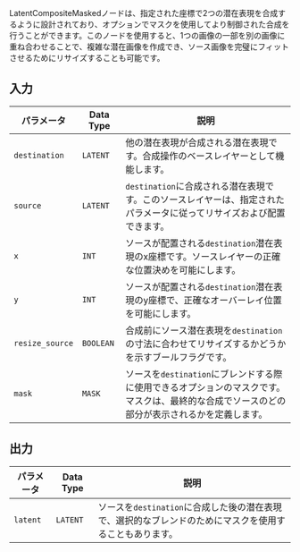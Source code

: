 
LatentCompositeMaskedノードは、指定された座標で2つの潜在表現を合成するように設計されており、オプションでマスクを使用してより制御された合成を行うことができます。このノードを使用すると、1つの画像の一部を別の画像に重ね合わせることで、複雑な潜在画像を作成でき、ソース画像を完璧にフィットさせるためにリサイズすることも可能です。

## 入力

| パラメータ | Data Type | 説明 |
|-----------|-------------|-------------|
| `destination` | `LATENT`    | 他の潜在表現が合成される潜在表現です。合成操作のベースレイヤーとして機能します。 |
| `source` | `LATENT`    | `destination`に合成される潜在表現です。このソースレイヤーは、指定されたパラメータに従ってリサイズおよび配置できます。 |
| `x` | `INT`       | ソースが配置される`destination`潜在表現のx座標です。ソースレイヤーの正確な位置決めを可能にします。 |
| `y` | `INT`       | ソースが配置される`destination`潜在表現のy座標で、正確なオーバーレイ位置を可能にします。 |
| `resize_source` | `BOOLEAN` | 合成前にソース潜在表現を`destination`の寸法に合わせてリサイズするかどうかを示すブールフラグです。 |
| `mask` | `MASK`     | ソースを`destination`にブレンドする際に使用できるオプションのマスクです。マスクは、最終的な合成でソースのどの部分が表示されるかを定義します。 |

## 出力

| パラメータ | Data Type | 説明 |
|-----------|-------------|-------------|
| `latent`  | `LATENT`    | ソースを`destination`に合成した後の潜在表現で、選択的なブレンドのためにマスクを使用することもあります。 |
